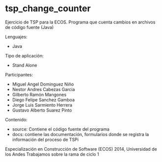 tsp_change_counter
==================

Ejercicio de TSP para la ECOS.  Programa que cuenta cambios en archivos de código fuente (Java)

Lenguajes:

- Java

Tipo de aplicación:

- Stand Alone

Participantes:

- Miguel Angel Dominguez Niño
- Nestor Andres Cabezas Garcia
- Gilberto Ramón Mangones
- Diego Felipe Sanchez Gamboa
- Jorge Luis Sarmiento Herrera
- Gustavo Alberto Suarez Pinto

Contenido:

- source: Contiene el código fuente del programa
- docs: contiene las documentación, formularios donde se registra la información del proceso de TSPi

Especialización en Construcción de Software (ECOS) 2014, Universidad de los Andes
Trabajamos sobre la rama de ciclo 1
